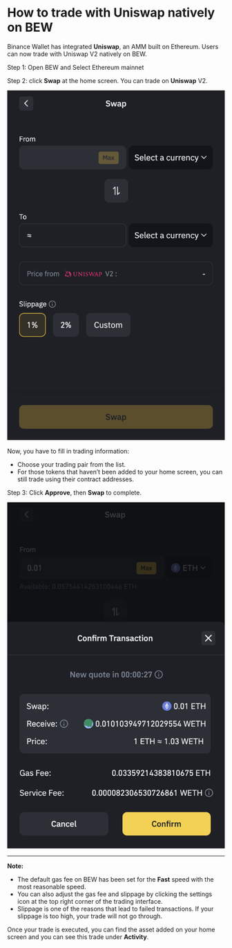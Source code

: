 # How to trade with Uniswap natively on BEW

Binance Wallet has integrated **Uniswap**, an AMM built on Ethereum. Users can now trade with Uniswap V2 natively on BEW.

Step 1: Open BEW and Select Ethereum mainnet

Step 2: click **Swap** at the home screen. You can trade on **Uniswap** V2.

![](<../../.gitbook/assets/image (89) (1).png>)

Now, you have to fill in trading information:

* Choose your trading pair from the list.
* For those tokens that haven’t been added to your home screen, you can still trade using their contract addresses.

Step 3: Click **Approve**, then **Swap** to complete.

****![](<../../.gitbook/assets/image (87).png>)****

****

**Note:**

* The default gas fee on BEW has been set for the **Fast** speed with the most reasonable speed.
* You can also adjust the gas fee and slippage by clicking the settings icon at the top right corner of the trading interface.
* Slippage is one of the reasons that lead to failed transactions. If your slippage is too high, your trade will not go through.

Once your trade is executed, you can find the asset added on your home screen and you can see this trade under **Activity**.



